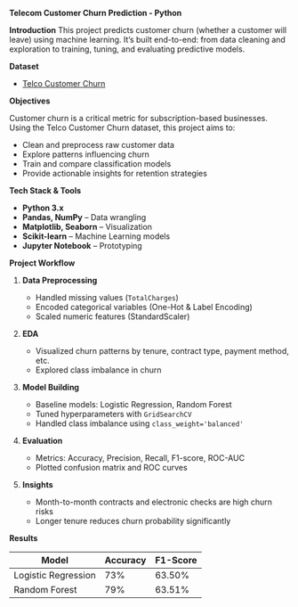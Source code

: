**Telecom Customer Churn Prediction - Python**

**Introduction**
This project predicts customer churn (whether a customer will leave) using machine learning. It’s built end-to-end: from data cleaning and exploration to training, tuning, and evaluating predictive models.


**Dataset**

* [Telco Customer Churn](https://www.kaggle.com/blastchar/telco-customer-churn)

**Objectives**

Customer churn is a critical metric for subscription-based businesses. Using the Telco Customer Churn dataset, this project aims to:

* Clean and preprocess raw customer data
* Explore patterns influencing churn
* Train and compare classification models
* Provide actionable insights for retention strategies

**Tech Stack & Tools**

* **Python 3.x**
* **Pandas, NumPy** – Data wrangling
* **Matplotlib, Seaborn** – Visualization
* **Scikit-learn** – Machine Learning models
* **Jupyter Notebook** – Prototyping


**Project Workflow**

1. **Data Preprocessing**

   * Handled missing values (`TotalCharges`)
   * Encoded categorical variables (One-Hot & Label Encoding)
   * Scaled numeric features (StandardScaler)
     
2. **EDA**

   * Visualized churn patterns by tenure, contract type, payment method, etc.
   * Explored class imbalance in churn
     
3. **Model Building**

   * Baseline models: Logistic Regression, Random Forest
   * Tuned hyperparameters with `GridSearchCV`
   * Handled class imbalance using `class_weight='balanced'`
     
4. **Evaluation**

   * Metrics: Accuracy, Precision, Recall, F1-score, ROC-AUC
   * Plotted confusion matrix and ROC curves
     
5. **Insights**

   * Month-to-month contracts and electronic checks are high churn risks
   * Longer tenure reduces churn probability significantly

**Results**

| Model               | Accuracy | F1-Score    
| ------------------- | -------- | --------    
| Logistic Regression | 73%      | 63.50%      
| Random Forest       | 79%      | 63.51%      






